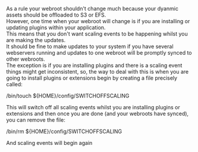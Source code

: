 As a rule your webroot shouldn't change much because your dyanmic assets should be offloaded to S3 or EFS.  
However, one time when your webroot will change is if you are installing or updating plugins within your application.  
This means that you don't want scaling events to be happening whilst you are making the updates.  
It should be fine to make updates to your system if you have several webservers running and updates to one webroot will be promptly synced to other webroots.  
The exception is if you are installing plugins and there is a scaling event things might get inconsistent, so, the way to deal with this is when you are going to install plugins or extensions begin by creating a file precisely called:  

/bin/touch ${HOME}/config/SWITCHOFFSCALING

This will switch off all scaling events whilst you are installing plugins or extensions and then once you are done (and your webroots have synced), you can remove the file:  

/bin/rm ${HOME}/config/SWITCHOFFSCALING  

And scaling events will begin again
